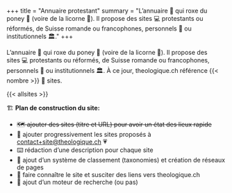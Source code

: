 +++
title = "Annuaire protestant"
summary = "L’annuaire 📇 qui roxe du poney 🐴 (voire de la licorne 🦄). Il propose des sites 💻 protestants ou réformés, de Suisse romande ou francophones, personnels 🧑 ou institutionnels 🏛️."
+++

L’annuaire 📇 qui roxe du poney 🐴 (voire de la licorne 🦄). Il propose des sites 💻 protestants ou réformés, de Suisse romande ou francophones, personnels 🧑 ou institutionnels 🏛️. À ce jour, theologique.ch référence {{< nombre >}} 🎉 sites.

{{< allsites >}}


🏗️ **Plan de construction du site:**

- ~~🗺️ ajouter des sites (titre et URL) pour avoir un état des lieux rapide~~ 
- 🙏 ajouter progressivement les sites proposés à [contact+site@theologique.ch](mailto:contact+site@theologique.ch?subject=Proposition%20de%20site%20pour%20theologique.ch&body=Je%20propose%20d’ajouter%20le%20site%20suivant%3A%0D%0A%0D%0A-%20titre%3A%0D%0A-%20URL%3A%0D%0A-%20description%20(facultative)%3A%0D%0A%0D%0A) 💗
- ⌨️ rédaction d’une description pour chaque site
- 📇 ajout d’un système de classement (taxonomies) et création de réseaux de pages
- 🔗 faire connaître le site et susciter des liens vers theologique.ch
- 🔎 ajout d’un moteur de recherche (ou pas)